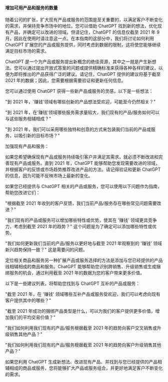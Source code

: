 #### 增加可用产品和服务的数量

随着公司的扩张，扩大现有产品或服务的范围是至关重要的，以满足客户不断变化的需求，并保持竞争市场中的地位。您可以借助 ChatGPT 找到新的想法，优化现有产品，并确定可以改进的领域。但请记住，ChatGPT 的信息仅截至 2021 年 9 月，因此在使用时请注意这一点。在本指南的这部分中，我们将讨论如何利用 ChatGPT 扩展您的产品或服务提供，同时考虑到数据的限制，这将使您能够继续满足目标市场的需求。

ChatGPT 是一个为产品或服务提出新概念的绝佳资源，其中之一就是产生新想法。您可以通过提出开放式答案的问题或提供精确标准来获得各种各样的建议，以便为即将推出的产品获得广泛的建议。请记住，ChatGPT 提供的建议将基于截至 2021 年的数据；因此，您需要根据需要验证和更新任何信息。

您可以通过使用 ChatGPT 获得一些新产品或服务的灵感，以下是一些想法：

"到 2021 年，'赚钱'领域有哪些创新的产品想法受欢迎，可能至今仍然相关？"

"到 2021 年，在'赚钱'领域哪些服务需求量较大，我们现有的产品/服务如何可以与这些服务相辅相成？"

"到 2021 年，我们可以采用哪些独特和创意的方式来包装我们当前的产品或服务，以吸引新的目标市场？"

加强现有产品和服务：

如果您希望确保现有产品或服务持续吸引客户并满足其需求，就必须不断改进和完善现有产品或服务。直到 2021 年，ChatGPT 能够帮助您发现需要改进的领域，并根据客户的反馈或市场趋势推荐改进产品的方法。请记得验证和更新 ChatGPT 的信息，因为可能不反映市场上最新的变化。

如果您已经提供与 ChatGPT 相关的产品或服务，您可以使用以下问题作为指南，帮助您改进它们：

"根据截至 2021 年收到的客户反馈，我们当前产品/服务存在哪些常见问题需要改进？"

"我们现有的产品或服务可以增加哪些特性或优势，使其在 '赚钱' 领域更具竞争力，考虑到截至 2021 年的趋势？" 这个问题是为了确定可以添加哪些特性或优势。

"我们如何更新我们当前的产品/服务以更好地与截至 2021 年观察到的 '赚钱' 领域新兴趋势保持一致？" 这是需要问的问题。

定位相关商品和服务另一种扩展产品或服务选择的方法是添加与您已经提供的产品线相辅相成的商品和服务。ChatGPT 能够帮助您识别跨销售、升级销售或生成捆绑服务的机会，通过利用截至 2021 年的数据为您的客户带来更多价值。

以下是一些建议列表，将帮助您找到与 ChatGPT 互补的产品或服务：

"截至 2021 年，在 '赚钱' 领域哪些互补产品或服务受欢迎，我们可以考虑向现有客户提供其中的哪些？"

"截至 2021 年成功的捆绑产品类型是什么，可以为我们的客户提供更多价值，增加我们的平均交易价值？"

"我们如何利用我们现有的产品/服务根据截至 2021 年的趋势向客户交叉销售或升级销售其他产品？"

"我们如何利用我们现有的产品/服务根据截至 2021 年的趋势向客户升级销售其他产品？"

如果您利用 ChatGPT 生成新想法、改进现有产品、并找到与您已经提供的产品相辅相成的商品或服务，您将能够扩大产品或服务组合，并更好地满足客户不断变化的需求。
